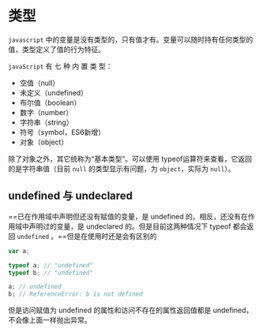 # 类型

`javascript` 中的变量是没有类型的，只有值才有。变量可以随时持有任何类型的值，类型定义了值的行为特征。

`javaScript` 有 七 种 内 置 类 型：

- 空值（null）
- 未定义（undefined）
- 布尔值（boolean）
- 数字（number）
- 字符串（string）
- 符号（symbol，ES6新增）
- 对象（object）

除了对象之外，其它统称为“基本类型”。可以使用 typeof运算符来查看，它返回的是字符串值（目前 `null` 的类型显示有问题，为 `object`，实际为 `null`）。

## undefined 与 undeclared

==已在作用域中声明但还没有赋值的变量，是 undefined 的。相反，还没有在作用域中声明过的变量，是 undeclared 的。但是目前这两种情况下 typeof 都会返回 `undefined` 。==但是在使用时还是会有区别的

```javascript
var a;

typeof a; // "undefined"
typeof b; // "undefined"

a; // undefined
b; // ReferenceError: b is not defined
```

但是访问赋值为 undefined 的属性和访问不存在的属性返回值都是 undefined，不会像上面一样抛出异常。

```javascript

```


